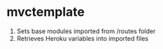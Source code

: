 # mvctemplate
1) Sets base modules imported from /routes folder
2) Retrieves Heroku variables into imported files
